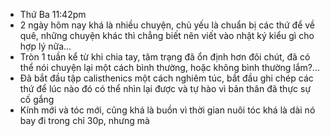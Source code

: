 - Thứ Ba 11:42pm
- 2 ngày hôm nay khá là nhiều chuyện, chủ yếu là chuẩn bị các thứ để về quê, những chuyện khác thì chẳng biết nên viết vào nhật ký kiểu gì cho hợp lý nữa...
- Tròn 1 tuần kể từ khi chia tay, tâm trạng đã ổn định hơn đôi chút, đã có thể nói chuyện lại một cách bình thường, hoặc không bình thường lắm?...
- Đã bắt đầu tập calisthenics một cách nghiêm túc, bắt đầu ghi chép các thứ để lúc nào đó có thể nhìn lại được và tự hào vì bản thân đã thực sự cố gắng
- Kính mới và tóc mới, cũng khá là buồn vì thời gian nuôi tóc khá là dài nó bay đi trong chỉ 30p, nhưng mà 